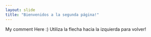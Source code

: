```yaml
---
layout: slide
title: "Bienvenidos a la segunda página!"
---
```

My comment Here :) 
Utiliza la flecha hacia la izquierda para volver!
